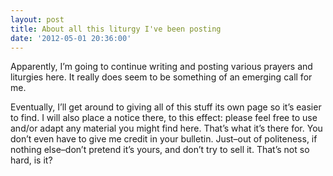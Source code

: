```yaml
---
layout: post
title: About all this liturgy I've been posting
date: '2012-05-01 20:36:00'
---
```



Apparently, I’m going to continue writing and posting various prayers and liturgies here. It really does seem to be something of an emerging call for me.

Eventually, I’ll get around to giving all of this stuff its own page so it’s easier to find. I will also place a notice there, to this effect: please feel free to use and/or adapt any material you might find here. That’s what it’s there for. You don’t even have to give me credit in your bulletin. Just–out of politeness, if nothing else–don’t pretend it’s yours, and don’t try to sell it. That’s not so hard, is it?


